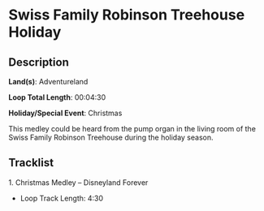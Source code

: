 # Swiss Family Robinson Treehouse Holiday

## Description

**Land(s)**: Adventureland

**Loop Total Length**: 00:04:30

**Holiday/Special Event**: Christmas

This medley could be heard from the pump organ in the living room of the Swiss Family Robinson Treehouse during the holiday season.

## Tracklist

1\. Christmas Medley – Disneyland Forever

- Loop Track Length: 4:30
